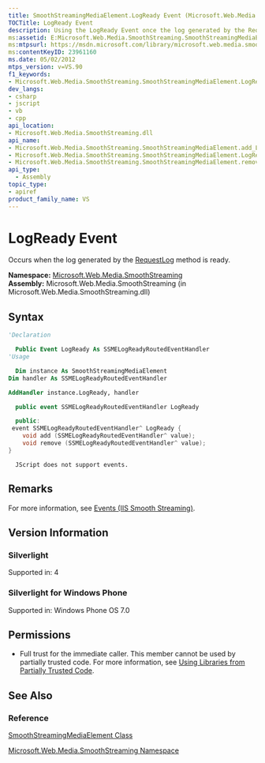 ```yaml
---
title: SmoothStreamingMediaElement.LogReady Event (Microsoft.Web.Media.SmoothStreaming)
TOCTitle: LogReady Event
description: Using the LogReady Event once the log generated by the RequestLog method is ready.
ms:assetid: E:Microsoft.Web.Media.SmoothStreaming.SmoothStreamingMediaElement.LogReady
ms:mtpsurl: https://msdn.microsoft.com/library/microsoft.web.media.smoothstreaming.smoothstreamingmediaelement.logready(v=VS.90)
ms:contentKeyID: 23961160
ms.date: 05/02/2012
mtps_version: v=VS.90
f1_keywords:
- Microsoft.Web.Media.SmoothStreaming.SmoothStreamingMediaElement.LogReady
dev_langs:
- csharp
- jscript
- vb
- cpp
api_location:
- Microsoft.Web.Media.SmoothStreaming.dll
api_name:
- Microsoft.Web.Media.SmoothStreaming.SmoothStreamingMediaElement.add_LogReady
- Microsoft.Web.Media.SmoothStreaming.SmoothStreamingMediaElement.LogReady
- Microsoft.Web.Media.SmoothStreaming.SmoothStreamingMediaElement.remove_LogReady
api_type:
  - Assembly
topic_type:
- apiref
product_family_name: VS
---
```


# LogReady Event

Occurs when the log generated by the [RequestLog](smoothstreamingmediaelement-requestlog-method-microsoft-web-media-smoothstreaming_1.md) method is ready.

**Namespace:**  [Microsoft.Web.Media.SmoothStreaming](microsoft-web-media-smoothstreaming-namespace_1.md)  
**Assembly:**  Microsoft.Web.Media.SmoothStreaming (in Microsoft.Web.Media.SmoothStreaming.dll)

## Syntax

```vb
'Declaration

  Public Event LogReady As SSMELogReadyRoutedEventHandler
'Usage

  Dim instance As SmoothStreamingMediaElement
Dim handler As SSMELogReadyRoutedEventHandler

AddHandler instance.LogReady, handler
```

```csharp
  public event SSMELogReadyRoutedEventHandler LogReady
```

```cpp
  public:
 event SSMELogReadyRoutedEventHandler^ LogReady {
    void add (SSMELogReadyRoutedEventHandler^ value);
    void remove (SSMELogReadyRoutedEventHandler^ value);
}
```

```jscript
  JScript does not support events.
```

## Remarks

For more information, see [Events (IIS Smooth Streaming)](events.md).

## Version Information

### Silverlight

Supported in: 4  

### Silverlight for Windows Phone

Supported in: Windows Phone OS 7.0  

## Permissions

  - Full trust for the immediate caller. This member cannot be used by partially trusted code. For more information, see [Using Libraries from Partially Trusted Code](https://msdn.microsoft.com/library/8skskf63).

## See Also

### Reference

[SmoothStreamingMediaElement Class](smoothstreamingmediaelement-class-microsoft-web-media-smoothstreaming_1.md)

[Microsoft.Web.Media.SmoothStreaming Namespace](microsoft-web-media-smoothstreaming-namespace_1.md)
